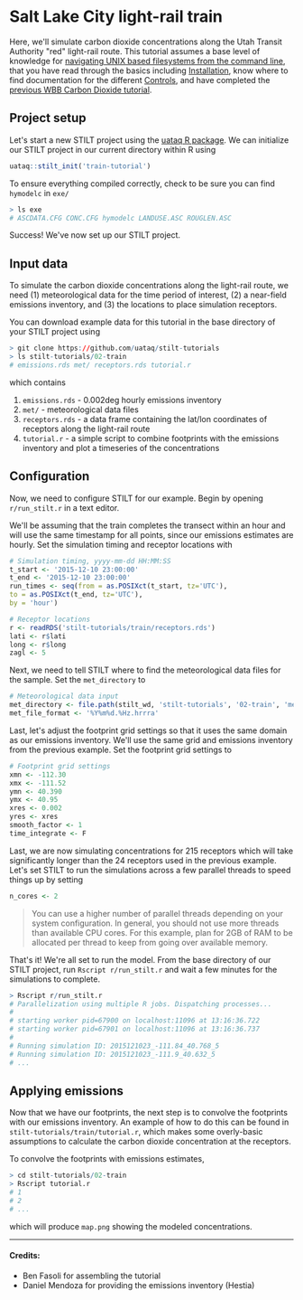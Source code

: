 # Salt Lake City light-rail train

Here, we'll simulate carbon dioxide concentrations along the Utah Transit Authority "red" light-rail route. This tutorial assumes a base level of knowledge for [navigating UNIX based filesystems from the command line](https://www.digitalocean.com/community/tutorials/basic-linux-navigation-and-file-management), that you have read through the basics including [Installation](https://uataq.gitbooks.io/stilt/installation.html), know where to find documentation for the different [Controls](https://uataq.gitbooks.io/stilt/controls.html), and have completed the [previous WBB Carbon Dioxide tutorial](https://github.com/uataq/stilt-tutorials/tree/master/01-wbb).


## Project setup

Let's start a new STILT project using the [uataq R package](https://github.com/benfasoli/uataq). We can initialize our STILT project in our current directory within R using

```r
uataq::stilt_init('train-tutorial')
```

To ensure everything compiled correctly, check to be sure you can find `hymodelc` in `exe/`

```r
> ls exe
# ASCDATA.CFG CONC.CFG hymodelc LANDUSE.ASC ROUGLEN.ASC
```

Success! We've now set up our STILT project.


## Input data

To simulate the carbon dioxide concentrations along the light-rail route, we need (1) meteorological data for the time period of interest, (2) a near-field emissions inventory, and (3) the locations to place simulation receptors.

You can download example data for this tutorial in the base directory of your STILT project using

```r
> git clone https://github.com/uataq/stilt-tutorials
> ls stilt-tutorials/02-train
# emissions.rds met/ receptors.rds tutorial.r
```

which contains

1. `emissions.rds` - 0.002deg hourly emissions inventory
1. `met/` - meteorological data files
1. `receptors.rds` - a data frame containing the lat/lon coordinates of receptors along the light-rail route
1. `tutorial.r` - a simple script to combine footprints with the emissions inventory and plot a timeseries of the concentrations


## Configuration

Now, we need to configure STILT for our example. Begin by opening `r/run_stilt.r` in a text editor.

We'll be assuming that the train completes the transect within an hour and will use the same timestamp for all points, since our emissions estimates are hourly. Set the simulation timing and receptor locations with

```r
# Simulation timing, yyyy-mm-dd HH:MM:SS
t_start <- '2015-12-10 23:00:00'
t_end <- '2015-12-10 23:00:00'
run_times <- seq(from = as.POSIXct(t_start, tz='UTC'),
to = as.POSIXct(t_end, tz='UTC'),
by = 'hour')

# Receptor locations
r <- readRDS('stilt-tutorials/train/receptors.rds')
lati <- r$lati
long <- r$long
zagl <- 5
```

Next, we need to tell STILT where to find the meteorological data files for the sample. Set the `met_directory` to

```r
# Meteorological data input
met_directory <- file.path(stilt_wd, 'stilt-tutorials', '02-train', 'met')
met_file_format <- '%Y%m%d.%Hz.hrrra'
```

Last, let's adjust the footprint grid settings so that it uses the same domain as our emissions inventory. We'll use the same grid and emissions inventory from the previous example. Set the footprint grid settings to

```r
# Footprint grid settings
xmn <- -112.30
xmx <- -111.52
ymn <- 40.390
ymx <- 40.95
xres <- 0.002
yres <- xres
smooth_factor <- 1
time_integrate <- F
```

Last, we are now simulating concentrations for 215 receptors which will take significantly longer than the 24 receptors used in the previous example. Let's set STILT to run the simulations across a few parallel threads to speed things up by setting

```r
n_cores <- 2
```

> You can use a higher number of parallel threads depending on your system configuration. In general, you should not use more threads than available CPU cores. For this example, plan for 2GB of RAM to be allocated per thread to keep from going over available memory.

That's it! We're all set to run the model. From the base directory of our STILT project, run `Rscript r/run_stilt.r` and wait a few minutes for the simulations to complete.

```r
> Rscript r/run_stilt.r
# Parallelization using multiple R jobs. Dispatching processes...
#
# starting worker pid=67900 on localhost:11096 at 13:16:36.722
# starting worker pid=67901 on localhost:11096 at 13:16:36.737
#
# Running simulation ID: 2015121023_-111.84_40.768_5
# Running simulation ID: 2015121023_-111.9_40.632_5
# ...
```


## Applying emissions

Now that we have our footprints, the next step is to convolve the footprints with our emissions inventory. An example of how to do this can be found in `stilt-tutorials/train/tutorial.r`, which makes some overly-basic assumptions to calculate the carbon dioxide concentration at the receptors.

To convolve the footprints with emissions estimates,

```r
> cd stilt-tutorials/02-train
> Rscript tutorial.r
# 1
# 2
# ...
```

which will produce `map.png` showing the modeled concentrations.

---

#### Credits:
- Ben Fasoli for assembling the tutorial
- Daniel Mendoza for providing the emissions inventory (Hestia)
